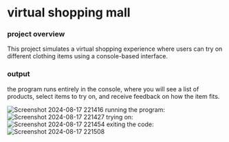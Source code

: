 <h1><strong>virtual shopping mall</strong></h1>

<h3><strong>project overview</strong></h3>
<p>This project simulates a virtual shopping experience where users can try on different clothing items using a console-based interface.</p>

<h3><strong>output</strong></h3>
<p>the program runs entirely in the console, where you will see a list of products, select items to try on, and receive feedback on how the item fits.</p>

![Screenshot 2024-08-17 221416](https://github.com/user-attachments/assets/da964bdb-d4c2-4f2b-9128-dc2160e200bf)
running the program:
![Screenshot 2024-08-17 221427](https://github.com/user-attachments/assets/2182aa6d-11f2-40b7-bc35-734d46bc8d87)
trying on:
![Screenshot 2024-08-17 221454](https://github.com/user-attachments/assets/42f3c8c5-4ab7-473b-9df2-685e0cd02484)
exiting the code:
![Screenshot 2024-08-17 221508](https://github.com/user-attachments/assets/eb0f718c-1138-4b1c-9770-1af6fafd7e08)
